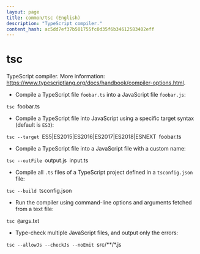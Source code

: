 ```yaml
---
layout: page
title: common/tsc (English)
description: "TypeScript compiler."
content_hash: ac5dd7ef37b501755fc0d35f6b34612583402eff
---
```

# tsc

TypeScript compiler.
More information: <https://www.typescriptlang.org/docs/handbook/compiler-options.html>.

- Compile a TypeScript file `foobar.ts` into a JavaScript file `foobar.js`:

`tsc `<span class="tldr-var badge badge-pill bg-dark-lm bg-white-dm text-white-lm text-dark-dm font-weight-bold">foobar.ts</span>

- Compile a TypeScript file into JavaScript using a specific target syntax (default is `ES3`):

`tsc --target `<span class="tldr-var badge badge-pill bg-dark-lm bg-white-dm text-white-lm text-dark-dm font-weight-bold">ES5|ES2015|ES2016|ES2017|ES2018|ESNEXT</span>` `<span class="tldr-var badge badge-pill bg-dark-lm bg-white-dm text-white-lm text-dark-dm font-weight-bold">foobar.ts</span>

- Compile a TypeScript file into a JavaScript file with a custom name:

`tsc --outFile `<span class="tldr-var badge badge-pill bg-dark-lm bg-white-dm text-white-lm text-dark-dm font-weight-bold">output.js</span>` `<span class="tldr-var badge badge-pill bg-dark-lm bg-white-dm text-white-lm text-dark-dm font-weight-bold">input.ts</span>

- Compile all `.ts` files of a TypeScript project defined in a `tsconfig.json` file:

`tsc --build `<span class="tldr-var badge badge-pill bg-dark-lm bg-white-dm text-white-lm text-dark-dm font-weight-bold">tsconfig.json</span>

- Run the compiler using command-line options and arguments fetched from a text file:

`tsc @`<span class="tldr-var badge badge-pill bg-dark-lm bg-white-dm text-white-lm text-dark-dm font-weight-bold">args.txt</span>

- Type-check multiple JavaScript files, and output only the errors:

`tsc --allowJs --checkJs --noEmit `<span class="tldr-var badge badge-pill bg-dark-lm bg-white-dm text-white-lm text-dark-dm font-weight-bold">src/**/*.js</span>
